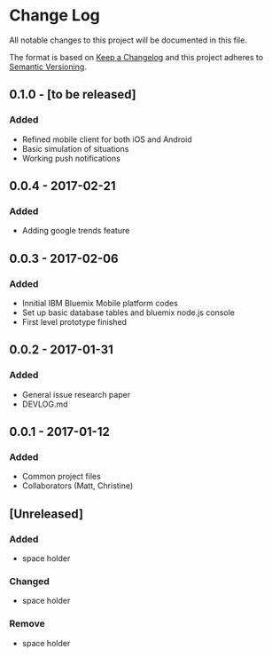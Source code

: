 # Change Log
All notable changes to this project will be documented in this file.

The format is based on [Keep a Changelog](http://keepachangelog.com/) 
and this project adheres to [Semantic Versioning](http://semver.org/).

## 0.1.0 - [to be released]
### Added
- Refined mobile client for both iOS and Android
- Basic simulation of situations
- Working push notifications

## 0.0.4 - 2017-02-21
### Added
- Adding google trends feature

## 0.0.3 - 2017-02-06
### Added
- Innitial IBM Bluemix Mobile platform codes
- Set up basic database tables and bluemix node.js console
- First level prototype finished

## 0.0.2 - 2017-01-31
### Added
- General issue research paper
- DEVLOG.md

## 0.0.1 - 2017-01-12
### Added
- Common project files
- Collaborators (Matt, Christine)


## [Unreleased]
### Added
- space holder

### Changed
- space holder

### Remove
- space holder
